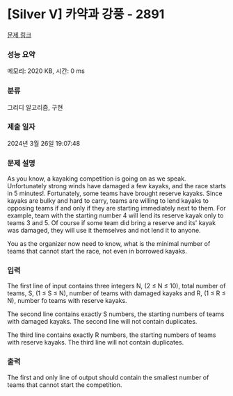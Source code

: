 # [Silver V] 카약과 강풍 - 2891 

[문제 링크](https://www.acmicpc.net/problem/2891) 

### 성능 요약

메모리: 2020 KB, 시간: 0 ms

### 분류

그리디 알고리즘, 구현

### 제출 일자

2024년 3월 26일 19:07:48

### 문제 설명

<p>As you know, a kayaking competition is going on as we speak. Unfortunately strong winds have damaged a few kayaks, and the race starts in 5 minutes!. Fortunately, some teams have brought reserve kayaks. Since kayaks are bulky and hard to carry, teams are willing to lend kayaks to opposing teams if and only if they are starting immediately next to them. For example, team with the starting number 4 will lend its reserve kayak only to teams 3 and 5. Of course if some team did bring a reserve and its' kayak was damaged, they will use it themselves and not lend it to anyone.</p>

<p>You as the organizer now need to know, what is the minimal number of teams that cannot start the race, not even in borrowed kayaks.</p>

### 입력 

 <p>The first line of input contains three integers N, (2 ≤ N ≤ 10), total number of teams, S, (1 ≤ S ≤ N), number of teams with damaged kayaks and R, (1 ≤ R ≤ N), number fo teams with reserve kayaks.</p>

<p>The second line contains exactly S numbers, the starting numbers of teams with damaged kayaks. The second line will not contain duplicates.</p>

<p>The third line contains exactly R numbers, the starting numbers of teams with reserve kayaks. The third line will not contain duplicates.</p>

### 출력 

 <p>The first and only line of output should contain the smallest number of teams that cannot start the competition.</p>

